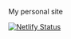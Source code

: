 My personal site

[![Netlify Status](https://api.netlify.com/api/v1/badges/f78d982e-e84f-4515-9a42-54ff6758902b/deploy-status)](https://app.netlify.com/sites/ecstatic-shaw-78ee55/deploys)
